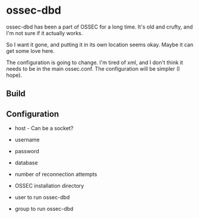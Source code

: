 # ossec-dbd


ossec-dbd has been a part of OSSEC for a long time. It's old and crufty,
and I'm not sure if it actually works.

So I want it gone, and putting it in its own location seems okay. Maybe 
it can get some love here.

The configuration is going to change. I'm tired of xml, and I don't think
it needs to be in the main ossec.conf. The configuration will be simpler
(I hope).


## Build


## Configuration

* host - Can be a socket?

* username

* password

* database

* number of reconnection attempts

* OSSEC installation directory

* user to run ossec-dbd

* group to run ossec-dbd

